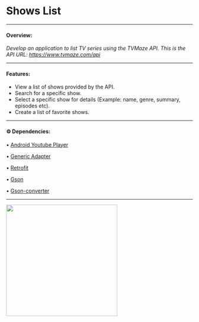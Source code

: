 # Shows List #
____

#### Overview:

*Develop an application to list TV series using the TVMaze API. This is the API URL: https://www.tvmaze.com/api*
____

#### Features:
- View a list of shows provided by the API.
- Search for a specific show.
- Select a specific show for details (Example: name, genre, summary, episodes etc).
- Create a list of favorite shows.

____

#### ⚙️ Dependencies:

• [Android Youtube Player](https://github.com/PierfrancescoSoffritti/android-youtube-player)

• [Generic Adapter](https://github.com/e-nicolas/GenericAdapter)

• [Retrofit](https://square.github.io/retrofit/)

• [Gson](https://github.com/google/gson)

• [Gson-converter](https://github.com/square/retrofit/tree/master/retrofit-converters/gson)
____

<img width="300" src="https://user-images.githubusercontent.com/96268732/215097385-61560b6f-0fd0-436b-a8e8-5bf05b46e3b8.gif">
